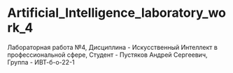 # Artificial_Intelligence_laboratory_work_4
Лабораторная работа №4, Дисциплина - Искусственный Интеллект в профессиональной сфере, Студент - Пустяков Андрей Сергеевич, Группа - ИВТ-б-о-22-1
